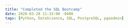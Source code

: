 ```yaml
---
title: "Completed the SQL Bootcamp"
date: 2020-03-28 11:33:00 -0400
tags: [Python, DataScience, SQL, PostgreSQL, pgaadmin]
---
```


<head>
	<style>
		.title_content {
			display: inline-block;
			font-size: 20px;
			color: #ffffff;
			text-align: center;
			width: 100%;
			margin-bottom: 20px;
			border-bottom: 1px solid #DDD;
		}

		.title_content:after {
			height: 1px;
			display: block;
			left: 0;
			content: " ";
			position: relative;
			width: 30px;
			top: 1px;
		}

		#resume .col-md-12 span.duration {
			float: right;
		}

		#resume .col-md-12 ul li {
			list-style: none;
			margin-top: 20px;
		}

		#resume .resume-left ul li h5 {
			padding-bottom: 10px;
		}

		#resume .attributes li.first{
			margin-top: 0 !important;
			list-style-type: none;
		}

		#resume .attributes .duration i{
			margin-right: 5px;
		}

		#resume h5,
		#resume h6 {
			font-weight:400 !important;
		}

		.img_reference {
			display: inline-block;
			width: 100px;
			height: 100px;
			margin-right: 15px;
			float: left;
			border-radius: 50px;
		}

		.reference p {
			padding-top: 15px;
		}
		.reference ul {
			margin-top: 15px;
		}

		.reference ul li {
			margin-top: 15px;
		}
	</style>
</head>

<div id="resume" class="content_2">
	<div class="col-md-12 resume-left">    

		<ul class="attributes">
			<li class="first">
				<p>Had an amazing time brushing up the basics of SQL and getting hands-on experience on one of the most popular and powerful open source object-relational database system - PostgreSQL. The bonus in the course was how effortlessly PostgreSQL can be connected with Python using the Psycopg2 package.
				<br>Thank you Jose Marcial Portilla for structuring such a wonderful course.</p>
				<br><br>
				<iframe src="https://www.linkedin.com/embed/feed/update/urn:li:ugcPost:6650228129983934464" height="536" width="504" frameborder="0" allowfullscreen="" title="Embedded post"></iframe>
			</li>
		</ul>
	</div>
</div>